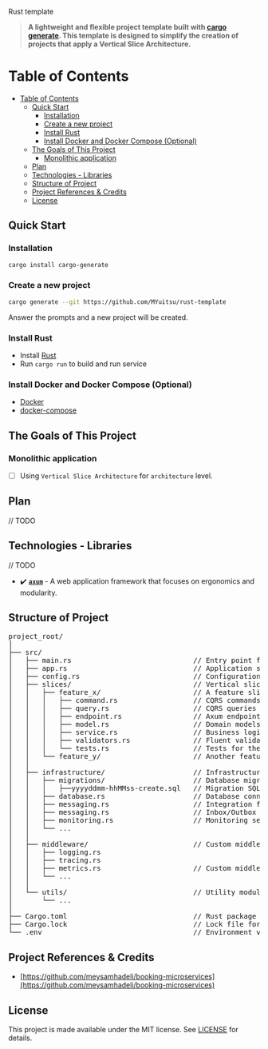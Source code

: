 Rust template
> **A lightweight and flexible project template built with [cargo generate](https://github.com/ashleygwilliams/cargo-generate). This template is designed to simplify the creation of projects that apply a Vertical Slice Architecture.**

# Table of Contents
- [Table of Contents](#table-of-contents)
  - [Quick Start](#quick-start)
    - [Installation](#installation)
    - [Create a new project](#create-a-new-project)
    - [Install Rust](#install-rust)
    - [Install Docker and Docker Compose (Optional)](#install-docker-and-docker-compose-optional)
  - [The Goals of This Project](#the-goals-of-this-project)
    - [Monolithic application](#monolithic-application)
  - [Plan](#plan)
  - [Technologies - Libraries](#technologies---libraries)
  - [Structure of Project](#structure-of-project)
  - [Project References \& Credits](#project-references--credits)
  - [License](#license)

## Quick Start
### Installation

```sh
cargo install cargo-generate
```
### Create a new project
```sh
cargo generate --git https://github.com/MYuitsu/rust-template
```
Answer the prompts and a new project will be created.

### Install Rust
- Install [Rust](https://www.rust-lang.org/tools/install)
- Run `cargo run` to build and run service

### Install Docker and Docker Compose (Optional)

- [Docker](https://docs.docker.com/engine/install/)
- [docker-compose](https://docs.docker.com/compose/install/)

## The Goals of This Project

### Monolithic application

- [ ] Using `Vertical Slice Architecture` for `architecture` level.
<!-- - :sparkle: Using `Domain Driven Design (DDD)` to implement all `business processes` in microservices.
- :sparkle: Using `Rabbitmq` on top of `Masstransit` for `Event Driven Architecture` between our microservices.
- :sparkle: Using `gRPC` for `internal communication` between our microservices.
- :sparkle: Using `CQRS` implementation with `MediatR` library.
- :sparkle: Using `Postgres` for `write side` of some microservices.
- :sparkle: Using `MongoDB` for `read side` of some microservices.
- :sparkle: Using `Event Store` for `write side` of Booking-Microservice to store all `historical state` of aggregate.
- :sparkle: Using `Inbox Pattern` for ensuring message idempotency for receiver and `Exactly once Delivery`. 
- :sparkle: Using `Outbox Pattern` for ensuring no message is lost and there is at `At Least One Delivery`.
- :sparkle: Using `Unit Testing` for testing small units and mocking our dependencies with `Nsubstitute`.
- :sparkle: Using `End-To-End Testing` and `Integration Testing` for testing `features` with all dependencies using `testcontainers`.
- :sparkle: Using `Fluent Validation` and a `Validation Pipeline Behaviour` on top of `MediatR`.
- :sparkle: Using `Minimal API` for all endpoints.
- :sparkle: Using `Health Check` for `reporting` the `health` of app infrastructure components.
- :sparkle: Using `Docker-Compose` and `Kubernetes` for our deployment mechanism.
- :sparkle: Using `Kibana` on top of `Serilog` for `logging`.
- :sparkle: Using `OpenTelemetry` for distributed tracing top of `Jaeger`.
- :sparkle: Using `OpenTelemetry` for monitoring top of `Prometteuse` and `Grafana`.
- :sparkle: Using `IdentityServer` for authentication and authorization base on `OpenID-Connect` and `OAuth2`.
- :sparkle: Using `Yarp` as a microservices `gateway`.
- :sparkle: Using `Kubernetes` to achieve efficient `scaling` and ensure `high availability` for each of our microservices.
- :sparkle: Using `Nginx Ingress Controller` for `load balancing` between our microservices top of `Kubernetes`.
- :sparkle: Using `cert-manager` to Configure `TLS` in `kubernetes cluster`. -->

## Plan

// TODO

<!-- > 🌀This project is a work in progress, new features will be added over time.🌀

I will try to register future goals and additions in the [Issues](https://github.com/meysamhadeli/booking-microservices/issues) section of this repository.

High-level plan is represented in the table

| Feature           | Status         |
| ----------------- | -------------- |
| API Gateway       | Completed ✔️   |
| Identity Service  | Completed ✔️   |
| Flight Service    | Completed ✔️   |
| Passenger Service | Completed ✔️   |
| Booking Service   | Completed ✔️   |
| Building Blocks   | Completed ✔️   | -->

## Technologies - Libraries
// TODO
 - ✔️ **[`axum`](https://github.com/tokio-rs/axum)** - A web application framework that focuses on ergonomics and modularity.
<!-- - ✔️ **[`MVC Versioning API`](https://github.com/microsoft/aspnet-api-versioning)** - Set of libraries which add service API versioning to ASP.NET Web API, OData with ASP.NET Web API, and ASP.NET Core
- ✔️ **[`EF Core`](https://github.com/dotnet/efcore)** - Modern object-database mapper for .NET. It supports LINQ queries, change tracking, updates, and schema migrations
- ✔️ **[`Masstransit`](https://github.com/MassTransit/MassTransit)** - Distributed Application Framework for .NET.
- ✔️ **[`MediatR`](https://github.com/jbogard/MediatR)** - Simple, unambitious mediator implementation in .NET.
- ✔️ **[`FluentValidation`](https://github.com/FluentValidation/FluentValidation)** - Popular .NET validation library for building strongly-typed validation rules
- ✔️ **[`Swagger & Swagger UI`](https://github.com/domaindrivendev/Swashbuckle.AspNetCore)** - Swagger tools for documenting API's built on ASP.NET Core
- ✔️ **[`Serilog`](https://github.com/serilog/serilog)** - Simple .NET logging with fully-structured events
- ✔️ **[`Polly`](https://github.com/App-vNext/Polly)** - Polly is a .NET resilience and transient-fault-handling library that allows developers to express policies such as Retry, Circuit Breaker, Timeout, Bulkhead Isolation, and Fallback in a fluent and thread-safe manner
- ✔️ **[`Scrutor`](https://github.com/khellang/Scrutor)** - Assembly scanning and decoration extensions for Microsoft.Extensions.DependencyInjection
- ✔️ **[`Opentelemetry-dotnet`](https://github.com/open-telemetry/opentelemetry-dotnet)** - The OpenTelemetry .NET Client
- ✔️ **[`DuendeSoftware IdentityServer`](https://github.com/DuendeSoftware/IdentityServer)** - The most flexible and standards-compliant OpenID Connect and OAuth 2.x framework for ASP.NET Core
- ✔️ **[`EasyCaching`](https://github.com/dotnetcore/EasyCaching)** - Open source caching library that contains basic usages and some advanced usages of caching which can help us to handle caching more easier.
- ✔️ **[`Mapster`](https://github.com/MapsterMapper/Mapster)** - Convention-based object-object mapper in .NET.
- ✔️ **[`Hellang.Middleware.ProblemDetails`](https://github.com/khellang/Middleware/tree/master/src/ProblemDetails)** - A middleware for handling exception in .Net Core
- ✔️ **[`NewId`](https://github.com/phatboyg/NewId)** - NewId can be used as an embedded unique ID generator that produces 128 bit (16 bytes) sequential IDs
- ✔️ **[`Yarp`](https://github.com/microsoft/reverse-proxy)** - Reverse proxy toolkit for building fast proxy servers in .NET
- ✔️ **[`Tye`](https://github.com/dotnet/tye)** - Developer tool that makes developing, testing, and deploying microservices and distributed applications easier
- ✔️ **[`gRPC-dotnet`](https://github.com/grpc/grpc-dotnet)** - gRPC functionality for .NET.
- ✔️ **[`EventStore`](https://github.com/EventStore/EventStore)** - The open-source, functional database with Complex Event Processing.
- ✔️ **[`MongoDB.Driver`](https://github.com/mongodb/mongo-csharp-driver)** - .NET Driver for MongoDB.
- ✔️ **[`xUnit.net`](https://github.com/xunit/xunit)** - A free, open source, community-focused unit testing tool for the .NET Framework.
- ✔️ **[`Respawn`](https://github.com/jbogard/Respawn)** - Respawn is a small utility to help in resetting test databases to a clean state.
- ✔️ **[`Testcontainers`](https://github.com/testcontainers/testcontainers-dotnet)** - Testcontainers for .NET is a library to support tests with throwaway instances of Docker containers.
- ✔️ **[`K6`](https://github.com/grafana/k6)** - Modern load testing for developers and testers in the DevOps era. -->

## Structure of Project
<pre>
project_root/
│
├── src/
│   ├── main.rs                             // Entry point for the application
│   ├── app.rs                              // Application setup and configuration
│   ├── config.rs                           // Configuration-related structures and functions
│   ├── slices/                             // Vertical slices of the application
│   │   ├── feature_x/                      // A feature slice (e.g., users, orders, etc.)
│   │   │   ├── command.rs                  // CQRS commands for the feature
│   │   │   ├── query.rs                    // CQRS queries for the feature
│   │   │   ├── endpoint.rs                 // Axum endpoints for the feature
│   │   │   ├── model.rs                    // Domain models for the feature
│   │   │   ├── service.rs                  // Business logic for the feature
│   │   │   ├── validators.rs               // Fluent validation logic
│   │   │   └── tests.rs                    // Tests for the feature
│   │   └── feature_y/                      // Another feature slice
│   │
│   ├── infrastructure/                     // Infrastructure concerns
│   │   ├── migrations/                     // Database migrations
│   │   │   ├──yyyyddmm-hhMMss-create.sql   // Migration SQL script
│   │   ├── database.rs                     // Database connection and management
│   │   ├── messaging.rs                    // Integration for authentication
│   │   ├── messaging.rs                    // Inbox/Outbox pattern implementation
│   │   ├── monitoring.rs                   // Monitoring setup (e.g., Prometheus, Grafana)
│   │   └── ...
│   │
│   ├── middleware/                         // Custom middleware for logging, tracing, etc.
│   │   ├── logging.rs
│   │   ├── tracing.rs
│   │   ├── metrics.rs                      // Custom middleware for metrics collection
│   │   └── ...
│   │
│   └── utils/                              // Utility modules
│       └── ...
│
├── Cargo.toml                              // Rust package manifest
├── Cargo.lock                              // Lock file for dependencies
└── .env                                    // Environment variables for local development
</pre>
## Project References & Credits

- [https://github.com/meysamhadeli/booking-microservices](https://github.com/meysamhadeli/booking-microservices)

## License
This project is made available under the MIT license. See [LICENSE](https://github.com/meysamhadeli/booking-microservices/blob/main/LICENSE) for details.